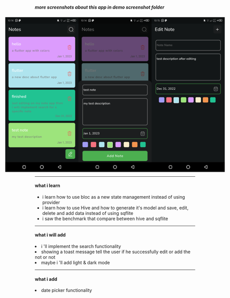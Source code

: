 ##### more screenshots about this app in demo screenshot folder

<div style="display:flex; justify-content: center; align-items: center">
  <img src='demo%20screenshots/before%20editing.png' width='230'/>
  <img src='demo%20screenshots/Screenshot_20230101-221404.png' width='230'/>
  <img src='demo%20screenshots/Screenshot_20230101-221520.png' width='230'/>
</div>

<hr/>
<h4>what i learn</h4>

<ul>
  <li>i learn how to use bloc as a new state management instead of using provider</li>
  <li>i learn how to use Hive and how to generate it's model and save, edit, delete and add data instead of using sqflite</li>
  <li>i saw the benchmark that compare between hive and sqflite</li>
</ul>

<hr/>
<h4>what i will add</h4>
<li>i 'll implement the search functionality</li>
<li>showing a toast message tell the user if he successfully edit or add the not or not</li>
<li>maybe i 'll add light & dark mode</li>

<hr/>
<h4>what i add</h4>
<li>date picker functionality</li>
